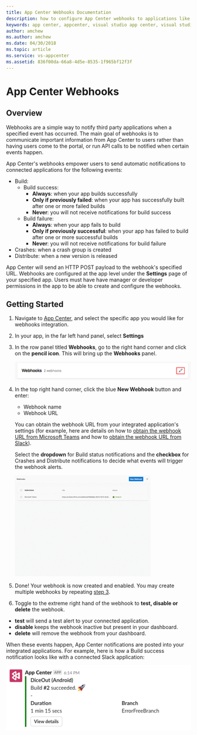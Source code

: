 ```yaml
---
title: App Center Webhooks Documentation
description: how to configure App Center webhooks to applications like Slack, Microsoft Teams
keywords: app center, appcenter, visual studio app center, visual studio appcenter, webhook, webhooks, documentation, Slack, Microsoft Teams
author: amchew
ms.author: amchew
ms.date: 04/30/2018
ms.topic: article
ms.service: vs-appcenter
ms.assetid: 836f00da-66a8-4d5e-8535-1f965bf12f3f
---
```


# App Center Webhooks
## Overview

Webhooks are a simple way to notify third party applications when a specified event has occurred. The main goal of webhooks is to communicate important information from App Center to users rather than having users come to the portal, or run API calls to be notified when certain events happen.

App Center's webhooks empower users to send automatic notifications to connected applications for the following events:

- Build: 
    - Build success:
        - **Always**: when your app builds successfully
        - **Only if previously failed**: when your app has successfully built after one or more failed builds
        - **Never**: you will not receive notifications for build success
    - Build failure:
        - **Always**: when your app fails to build
        - **Only if previously successful**: when your app has failed to build after one or more successful builds
        - **Never**: you will not receive notifications for build failure
- Crashes: when a crash group is created
- Distribute: when a new version is released

App Center will send an HTTP POST payload to the webhook's specified URL. Webhooks are configured at the app level under the **Settings** page of your specified app. Users must have have manager or developer permissions in the app to be able to create and configure the webhooks.


## Getting Started

1. Navigate to [App Center](https://appcenter.ms), and select the specific app you would like for webhooks integration.

2. In your app, in the far left hand panel, select **Settings**

3. In the row panel titled **Webhooks**, go to the right hand corner and click on the **pencil icon**. This will bring up the **Webhooks** panel.
    
    ![How to edit the webhook's settings](media/editWebhook.png)

4. <a name="step3"></a>In the top right hand corner, click the blue **New Webhook** button and enter: 

    - Webhook name
    - Webhook URL
  
    You can obtain the webhook URL from your integrated application's settings (for example, here are details on how to [obtain the webhook URL from Microsoft Teams](https://docs.microsoft.com/microsoftteams/platform/concepts/connectors#setting-up-a-custom-incoming-webhook) and how to [obtain the webhook URL from Slack](https://get.slack.help/hc/articles/115005265063-Incoming-WebHooks-for-Slack)). 
    
    Select the **dropdown** for Build status notifications and the **checkbox** for Crashes and Distribute notifications to decide what events will trigger the webhook alerts. 
    
    ![How to create a new webhook](media/createNewWebhook.gif)

5. Done! Your webhook is now created and enabled. You may create multiple webhooks by repeating [step 3](#step3).

6. Toggle to the extreme right hand of the webhook to **test, disable or delete** the webhook.  

  - **test** will send a test alert to your connected application.
  - **disable** keeps the webhook inactive but present in your dashboard.
  - **delete** will remove the webhook from your dashboard.

When these events happen, App Center notifications are posted into your integrated applications. For example, here is how a Build success notification looks like with a connected Slack application: 

   ![Build success notification on Slack](media/buildSuccessNotificationOnSlack.png)
